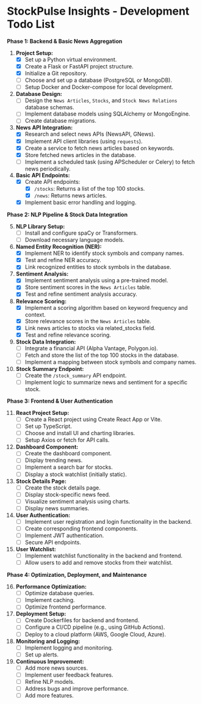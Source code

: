 # StockPulse Insights - Development Todo List

**Phase 1: Backend & Basic News Aggregation**

1.  **Project Setup:**
    * [x] Set up a Python virtual environment.
    * [x] Create a Flask or FastAPI project structure.
    * [x] Initialize a Git repository.
    * [ ] Choose and set up a database (PostgreSQL or MongoDB).
    * [ ] Setup Docker and Docker-compose for local development.

2.  **Database Design:**
    * [ ] Design the `News Articles`, `Stocks`, and `Stock News Relations` database schemas.
    * [ ] Implement database models using SQLAlchemy or MongoEngine.
    * [ ] Create database migrations.

3.  **News API Integration:**
    * [x] Research and select news APIs (NewsAPI, GNews).
    * [x] Implement API client libraries (using `requests`).
    * [x] Create a service to fetch news articles based on keywords.
    * [x] Store fetched news articles in the database.
    * [ ] Implement a scheduled task (using APScheduler or Celery) to fetch news periodically.

4.  **Basic API Endpoints:**
    * [x] Create API endpoints:
        * [x] `/stocks`: Returns a list of the top 100 stocks.
        * [x] `/news`: Returns news articles.
    * [x] Implement basic error handling and logging.

**Phase 2: NLP Pipeline & Stock Data Integration**

5.  **NLP Library Setup:**
    * [ ] Install and configure spaCy or Transformers.
    * [ ] Download necessary language models.

6.  **Named Entity Recognition (NER):**
    * [x] Implement NER to identify stock symbols and company names.
    * [x] Test and refine NER accuracy.
    * [x] Link recognized entities to stock symbols in the database.

7.  **Sentiment Analysis:**
    * [x] Implement sentiment analysis using a pre-trained model.
    * [x] Store sentiment scores in the `News Articles` table.
    * [x] Test and refine sentiment analysis accuracy.

8.  **Relevance Scoring:**
    * [x] Implement a scoring algorithm based on keyword frequency and context.
    * [x] Store relevance scores in the `News Articles` table.
    * [x] Link news articles to stocks via related_stocks field.
    * [x] Test and refine relevance scoring.

9.  **Stock Data Integration:**
    * [ ] Integrate a financial API (Alpha Vantage, Polygon.io).
    * [ ] Fetch and store the list of the top 100 stocks in the database.
    * [ ] Implement a mapping between stock symbols and company names.

10. **Stock Summary Endpoint:**
    * [ ] Create the `/stock_summary` API endpoint.
    * [ ] Implement logic to summarize news and sentiment for a specific stock.

**Phase 3: Frontend & User Authentication**

11. **React Project Setup:**
    * [ ] Create a React project using Create React App or Vite.
    * [ ] Set up TypeScript.
    * [ ] Choose and install UI and charting libraries.
    * [ ] Setup Axios or fetch for API calls.

12. **Dashboard Component:**
    * [ ] Create the dashboard component.
    * [ ] Display trending news.
    * [ ] Implement a search bar for stocks.
    * [ ] Display a stock watchlist (initially static).

13. **Stock Details Page:**
    * [ ] Create the stock details page.
    * [ ] Display stock-specific news feed.
    * [ ] Visualize sentiment analysis using charts.
    * [ ] Display news summaries.

14. **User Authentication:**
    * [ ] Implement user registration and login functionality in the backend.
    * [ ] Create corresponding frontend components.
    * [ ] Implement JWT authentication.
    * [ ] Secure API endpoints.

15. **User Watchlist:**
    * [ ] Implement watchlist functionality in the backend and frontend.
    * [ ] Allow users to add and remove stocks from their watchlist.

**Phase 4: Optimization, Deployment, and Maintenance**

16. **Performance Optimization:**
    * [ ] Optimize database queries.
    * [ ] Implement caching.
    * [ ] Optimize frontend performance.

17. **Deployment Setup:**
    * [ ] Create Dockerfiles for backend and frontend.
    * [ ] Configure a CI/CD pipeline (e.g., using GitHub Actions).
    * [ ] Deploy to a cloud platform (AWS, Google Cloud, Azure).

18. **Monitoring and Logging:**
    * [ ] Implement logging and monitoring.
    * [ ] Set up alerts.

19. **Continuous Improvement:**
    * [ ] Add more news sources.
    * [ ] Implement user feedback features.
    * [ ] Refine NLP models.
    * [ ] Address bugs and improve performance.
    * [ ] Add more features.